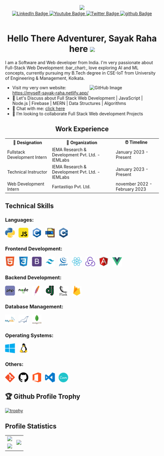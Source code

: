 <div id="header" align="center">
  <img src="https://media2.giphy.com/media/zhYSVCirREeIZtONCI/giphy.gif?cid=ecf05e47io2vwif3p13iez6kzhyjg5yqf7inug8157pm4h9x&rid=giphy.gif&ct=s" width="200"/>
</div>
<div id="badges" align="center">
  <a href="https://www.linkedin.com/in/sayak-raha-476129224/" target="_blank">
    <img src="https://img.shields.io/badge/LinkedIn-blue?style=for-the-badge&logo=linkedin&logoColor=white" alt="LinkedIn Badge"/>
  </a>
  <a href="https://www.youtube.com/channel/UCK9DUXUfooqX4VkL-v1qTGg" target="_blank">
    <img src="https://img.shields.io/badge/YouTube-red?style=for-the-badge&logo=youtube&logoColor=white" alt="Youtube Badge"/>
  </a>
  <a href="https://twitter.com/RahaSayak" target="_blank">
    <img src="https://img.shields.io/badge/Twitter-blue?style=for-the-badge&logo=twitter&logoColor=white" alt="Twitter Badge"/>
  </a>
  <a href="https://github.com/sayak-12" target="_blank">
    <img src="https://img.shields.io/badge/Github-black?style=for-the-badge&logo=github&logoColor=white" alt="github Badge"/>
  </a>
</div>
<div align="center"><img src="https://komarev.com/ghpvc/?username=sayak-12&style=flat-square&color=blue" alt=""/></div>
<h1 align="center">
  Hello There Adventurer, Sayak Raha here
  <img src="https://media.giphy.com/media/hvRJCLFzcasrR4ia7z/giphy.gif" width="30px"/>
</h1>
<p> I am a Software and Web developer from India. I'm very passionate about Full-Stack Web Development :bar_chart:, love exploring AI and ML concepts,  currently pursuing my B.Tech degree in CSE-IoT from University of Engineering & Management, Kolkata. </p>


<img width="45%" align="right" alt="GitHub Image" src="https://raw.githubusercontent.com/onimur/.github/master/.resources/git-header.svg" />
<ul>
<li> Visit my very own website: <a href="https://myself-sayak-raha.netlify.app/" target="_blank">
    https://myself-sayak-raha.netlify.app/
  </a> </li>
  <li> 💬 Let's Discuss about Full Stack Web Development | JavaScript | Node.js | Firebase | MERN | Data Structures | Algorithms </li>
  <li>💼 Chat with me: <a href="https://wa.me/919007382357" target="_blank">click here</a></li>
  <li>👯 I’m looking to collaborate Full Stack Web development Projects </li>
</ul>

<table style="width: 100%; border: none;" align="center">
  <h2 align="center"> Work Experience </h2>
  <tr>
    <th> 💼 Designation </th>
    <th> 🏢 Organization </th>
    <th> ⏰ Timeline </th>
  </tr>
  <tr>
    <td> Fullstack Development Intern </td>
    <td> IEMA Research & Development Pvt. Ltd. - IEMLabs </td>
    <td> January 2023 - Present </td>
  </tr>
  <tr>
    <td> Technical Instructor </td>
    <td> IEMA Research & Development Pvt. Ltd. - IEMLabs </td>
    <td> January 2023 - Present </td>
  </tr>
  <tr>
    <td> Web Development Intern </td>
    <td> Fantastiqo Pvt. Ltd. </td>
    <td> november 2022 - February 2023 </td>
  </tr>
</table>

## Technical Skills

### Languages:

<div>
    <img src="img/python.png">&nbsp;&nbsp;
    <img src="img/javascript.png">&nbsp;&nbsp;
    <img src="img/c.png">&nbsp;&nbsp;
    <img src="img/sql.png">&nbsp;&nbsp;
    <img src="img/cpp.png">&nbsp;&nbsp;
</div>

### Frontend Development:

<div>
    <img src="img/html.png">&nbsp;&nbsp;
    <img src="img/css3.png">&nbsp;&nbsp;
    <img src="img/bootstrap.png">&nbsp;&nbsp;
    <img src="img/tailwind.png">&nbsp;&nbsp;
    <img src="img/jquery.png">&nbsp;&nbsp;
    <img src="img/react.png">&nbsp;&nbsp;
    <img src="img/redux.png">&nbsp;&nbsp;
    <img src="img/angularjs.png">&nbsp;&nbsp;
    <img src="img/vue.png">&nbsp;&nbsp;
</div>

### Backend Development:

<div>
    <img src="img/php.png">&nbsp;&nbsp;
    <img src="img/nodejs.png">&nbsp;&nbsp;
    <img src="img/apache.png">&nbsp;&nbsp;
    <img src="img/django.png">&nbsp;&nbsp;
    <img src="img/flask.png">&nbsp;&nbsp;
    <img src="img/firebase.png">&nbsp;&nbsp;
</div>

### Database Management:

<div>
    <img src="img/mysql.png">&nbsp;&nbsp;
    <img src="img/mariadb.png">&nbsp;&nbsp;
    <img src="img/mongodb.png">&nbsp;&nbsp;
</div>

### Operating Systems:

<div>
    <img src="img/windows.png">&nbsp;&nbsp;
    <img src="img/linux.png">&nbsp;&nbsp;
</div>

### Others:

<div>
    <img src="img/git.png">&nbsp;&nbsp;
    <img src="img/github.png">&nbsp;&nbsp;
    <img src="img/office.png">&nbsp;&nbsp;
    <img src="img/vscode.png">&nbsp;&nbsp;
    <img src="img/canva.png">&nbsp;&nbsp;
</div>

## 🏆 Github Profile Trophy

[![trophy](https://github-profile-trophy.vercel.app/?username=noobchirag69&theme=monokai&margin-w=15&margin-h=15&column=5&no-bg=true&rank=-B,-?,-C)](https://github.com/ryo-ma/github-profile-trophy)

## Profile Statistics

<table>
  <tr>
    <td>
      <img src="https://github-readme-stats.vercel.app/api/?username=sayak-12&count_private=true&theme=merko&show_icons=true">
    </td>
    <td rowspan="2">
      <img src="https://github-readme-stats.vercel.app/api/top-langs/?username=sayak-12&theme=merko&langs_count=9">
    </td>
  </tr>
  <tr>
    <td>
      <img src="https://github-readme-streak-stats.herokuapp.com/?user=sayak-12&theme=shades-of-purple">
    </td>
  </tr>
</table>
